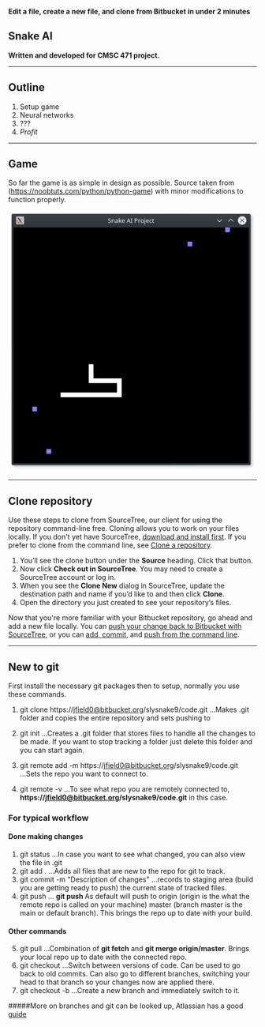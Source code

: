 **Edit a file, create a new file, and clone from Bitbucket in under 2 minutes**
## Snake AI

**Written and developed for CMSC 471 project.**

---

## Outline

1. Setup game
2. Neural networks
3. ???
4. *Profit*

---

## Game

So far the game is as simple in design as possible. Source taken from (https://noobtuts.com/python/python-game) with minor modifications to function properly.

![picture](ss1.png)

---

## Clone repository

Use these steps to clone from SourceTree, our client for using the repository command-line free. Cloning allows you to work on your files locally. If you don't yet have SourceTree, [download and install first](https://www.sourcetreeapp.com/). If you prefer to clone from the command line, see [Clone a repository](https://confluence.atlassian.com/x/4whODQ).

1. You’ll see the clone button under the **Source** heading. Click that button.
2. Now click **Check out in SourceTree**. You may need to create a SourceTree account or log in.
3. When you see the **Clone New** dialog in SourceTree, update the destination path and name if you’d like to and then click **Clone**.
4. Open the directory you just created to see your repository’s files.

Now that you're more familiar with your Bitbucket repository, go ahead and add a new file locally. You can [push your change back to Bitbucket with SourceTree](https://confluence.atlassian.com/x/iqyBMg), or you can [add, commit,](https://confluence.atlassian.com/x/8QhODQ) and [push from the command line](https://confluence.atlassian.com/x/NQ0zDQ).

---

## New to git

First install the necessary git packages then to setup, normally you use these commands.

1. git clone https://jfield0@bitbucket.org/slysnake9/code.git
...Makes .git folder and copies the entire repository and sets pushing to
2. git init
...Creates a .git folder that stores files to handle all the changes to be made. If you want to stop tracking a folder just delete this folder and you can start again.

3. git remote add -m https://jfield0@bitbucket.org/slysnake9/code.git
...Sets the repo you want to connect to.

4. git remote -v
...To see what repo you are remotely connected to, **https://jfield0@bitbucket.org/slysnake9/code.git** in this case.

### For typical workflow
#### Done making changes
1. git status
...In case you want to see what changed, you can also view the file in .git
2. git add .
...Adds all files that are new to the repo for git to track.
3. git commit -m "Description of changes"
...records to staging area (build you are getting ready to push) the current state of tracked files.
4. git push
... **git push <remote> <branch>** As default will push to origin (origin is the what the remote repo is called on your machine) master (branch master is the main or default branch). This brings the repo up to date with your build.

#### Other commands
5. git pull
...Combination of **git fetch** and **git merge origin/master**. Brings your local repo up to date with the connected repo.
6. git checkout <branchname>
...Switch between versions of code. Can be used to go back to old commits. Can also go to different branches, switching your head to that branch so your changes now are applied there.
7. git checkout -b <new-branch>
...Create a new branch and immediately switch to it.

#####More on branches and git can be looked up, Atlassian has a good [guide](https://www.atlassian.com/git/tutorials/using-branches/git-checkout)
